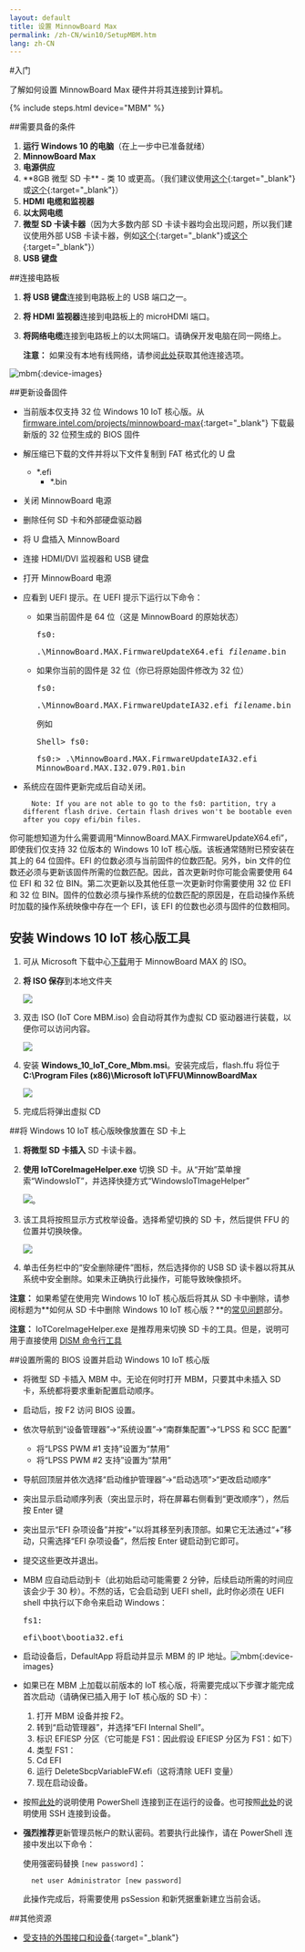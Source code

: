 ```yaml
---
layout: default
title: 设置 MinnowBoard Max
permalink: /zh-CN/win10/SetupMBM.htm
lang: zh-CN
---
```


#入门

了解如何设置 MinnowBoard Max 硬件并将其连接到计算机。

{% include steps.html device="MBM" %}

##需要具备的条件
1. **运行 Windows 10 的电脑**（在上一步中已准备就绪）
1. **MinnowBoard Max**
1. **电源供应**
1. <a name="MBM_SDcard"></a>\*\*8GB 微型 SD 卡\*\* - 类 10 或更高。（我们建议使用[这个](http://www.amazon.com/gp/product/B00IVPU786){:target="_blank"}或[这个](http://www.amazon.com/SanDisk-Ultra-Micro-SDHC-16GB/dp/9966573445){:target="_blank"}）
1. **HDMI 电缆和监视器**
1. **以太网电缆**
1. **微型 SD 卡读卡器**（因为大多数内部 SD 卡读卡器均会出现问题，所以我们建议使用外部 USB 卡读卡器，例如[这个](http://www.amazon.com/dp/B009D79VH4){:target="_blank"}或[这个](http://www.amazon.com/dp/B0096FB5CW){:target="_blank"}）
1. **USB 键盘**

##连接电路板
1. **将 USB 键盘**连接到电路板上的 USB 端口之一。
2. **将 HDMI 监视器**连接到电路板上的 microHDMI 端口。
3. **将网络电缆**连接到电路板上的以太网端口。请确保开发电脑在同一网络上。

	**注意：** 如果没有本地有线网络，请参阅[此处]({{site.baseurl}}/{{page.lang}}/win10/ConnectToDevice.htm)获取其他连接选项。

![mbm]({{site.baseurl}}/Resources/images/mbm.bmp){:device-images}

##更新设备固件

* 当前版本仅支持 32 位 Windows 10 IoT 核心版。从 [firmware.intel.com/projects/minnowboard-max](http://firmware.intel.com/projects/minnowboard-max){:target="_blank"} 下载最新版的 32 位预生成的 BIOS 固件
* 解压缩已下载的文件并将以下文件复制到 FAT 格式化的 U 盘
	* \*.efi
        * \*.bin
* 关闭 MinnowBoard 电源
* 删除任何 SD 卡和外部硬盘驱动器
* 将 U 盘插入 MinnowBoard
* 连接 HDMI/DVI 监视器和 USB 键盘
* 打开 MinnowBoard 电源
* 应看到 UEFI 提示。在 UEFI 提示下运行以下命令：
	* 如果当前固件是 64 位（这是 MinnowBoard 的原始状态）

		<kbd>fs0:</kbd>

		<kbd>.\\MinnowBoard.MAX.FirmwareUpdateX64.efi _filename_.bin</kbd>

    * 如果你当前的固件是 32 位（你已将原始固件修改为 32 位）

		<kbd>fs0:</kbd>

		<kbd>.\\MinnowBoard.MAX.FirmwareUpdateIA32.efi _filename_.bin</kbd>

		例如

        <kbd>Shell\> fs0:</kbd>

        <kbd>fs0:\> .\\MinnowBoard.MAX.FirmwareUpdateIA32.efi MinnowBoard.MAX.I32.079.R01.bin</kbd>

* 系统应在固件更新完成后自动关闭。

		Note: If you are not able to go to the fs0: partition, try a different flash drive. Certain flash drives won't be bootable even after you copy efi/bin files.

你可能想知道为什么需要调用“MinnowBoard.MAX.FirmwareUpdateX64.efi”，即使我们仅支持 32 位版本的 Windows 10 IoT 核心版。该板通常随附已预安装在其上的 64 位固件。EFI 的位数必须与当前固件的位数匹配。另外，bin 文件的位数还必须与更新该固件所需的位数匹配。因此，首次更新时你可能会需要使用 64 位 EFI 和 32 位 BIN。第二次更新以及其他任意一次更新时你需要使用 32 位 EFI 和 32 位 BIN。固件的位数必须与操作系统的位数匹配的原因是，在启动操作系统时加载的操作系统映像中存在一个 EFI，该 EFI 的位数也必须与固件的位数相同。

## 安装 Windows 10 IoT 核心版工具

1. 可从 Microsoft 下载中心[下载](http://go.microsoft.com/fwlink/?LinkId=616848)用于 MinnowBoard MAX 的 ISO。

2. **将 ISO 保存**到本地文件夹

	<img class="image-border" src="{{site.baseurl}}/Resources/images/mbm_iso.png">

3. 双击 ISO \(IoT Core MBM.iso\) 会自动将其作为虚拟 CD 驱动器进行装载，以便你可以访问内容。

	<img class="image-border" src="{{site.baseurl}}/Resources/images/mbm_msi.PNG">

4. 安装 **Windows\_10\_IoT\_Core\_Mbm.msi**。安装完成后，flash.ffu 将位于 **C:\\Program Files \(x86\)\\Microsoft IoT\\FFU\\MinnowBoardMax**

	<img class="image-border" src="{{site.baseurl}}/Resources/images/mbmffu.PNG">

5. 完成后将弹出虚拟 CD

##将 Windows 10 IoT 核心版映像放置在 SD 卡上

1. **将微型 SD 卡插入** SD 卡读卡器。

2. **使用 IoTCoreImageHelper.exe** 切换 SD 卡。从“开始”菜单搜索“WindowsIoT”，并选择快捷方式“WindowsIoTImageHelper”

	<img src="{{site.baseurl}}/Resources/images/ImagerHelperSearch.PNG">。

3. 该工具将按照显示方式枚举设备。选择希望切换的 SD 卡，然后提供 FFU 的位置并切换映像。

	<img src="{{site.baseurl}}/Resources/images/mbm_imagehelper.PNG">

4. 单击任务栏中的“安全删除硬件”图标，然后选择你的 USB SD 读卡器以将其从系统中安全删除。如果未正确执行此操作，可能导致映像损坏。

**注意：** 如果希望在使用完 Windows 10 IoT 核心版后将其从 SD 卡中删除，请参阅标题为**如何从 SD 卡中删除 Windows 10 IoT 核心版？**的[常见问题]({{site.baseurl}}/{{page.lang}}/Faqs.htm)部分。

**注意：** IoTCoreImageHelper.exe 是推荐用来切换 SD 卡的工具。但是，说明可用于直接使用 [DISM 命令行工具]({{site.baseurl}}/{{page.lang}}/win10/samples/DISM.htm)

##设置所需的 BIOS 设置并启动 Windows 10 IoT 核心版

* 将微型 SD 卡插入 MBM 中。无论在何时打开 MBM，只要其中未插入 SD 卡，系统都将要求重新配置启动顺序。
* 启动后，按 F2 访问 BIOS 设置。
* 依次导航到“设备管理器”-\>“系统设置”-\>“南群集配置”-\>“LPSS 和 SCC 配置”
    * 将“LPSS PWM \#1 支持”设置为“禁用”
    * 将“LPSS PWM \#2 支持”设置为“禁用”
* 导航回顶层并依次选择“启动维护管理器”-\>“启动选项”\>“更改启动顺序”
* 突出显示启动顺序列表（突出显示时，将在屏幕右侧看到“更改顺序”），然后按 Enter 键
* 突出显示“EFI 杂项设备”并按“+”以将其移至列表顶部。如果它无法通过“+”移动，只需选择“EFI 杂项设备”，然后按 Enter 键启动到它即可。
* 提交这些更改并退出。
* MBM 应自动启动到卡（此初始启动可能需要 2 分钟，后续启动所需的时间应该会少于 30 秒）。不然的话，它会启动到 UEFI shell，此时你必须在 UEFI shell 中执行以下命令来启动 Windows：

	<kbd>fs1:</kbd><br/>

	<kbd>efi\\boot\\bootia32.efi</kbd>

* 启动设备后，DefaultApp 将启动并显示 MBM 的 IP 地址。![mbm]({{site.baseurl}}/Resources/images/DefaultAppMBM.png){:device-images}

* 如果已在 MBM 上加载以前版本的 IoT 核心版，将需要完成以下步骤才能完成首次启动（请确保已插入用于 IoT 核心版的 SD 卡）：
  1. 打开 MBM 设备并按 F2。
  2. 转到“启动管理器”，并选择“EFI Internal Shell”。
  3. 标识 EFIESP 分区（它可能是 FS1：因此假设 EFIESP 分区为 FS1：如下）
  4. 类型 FS1：
  5. Cd EFI
  6. 运行 DeleteSbcpVariableFW.efi（这将清除 UEFI 变量）
  7. 现在启动设备。

* 按照[此处]({{site.baseurl}}/{{page.lang}}/win10/samples/PowerShell.htm)的说明使用 PowerShell 连接到正在运行的设备。也可按照[此处]({{site.baseurl}}/{{page.lang}}/win10/samples/SSH.htm)的说明使用 SSH 连接到设备。
* **强烈推荐**更新管理员帐户的默认密码。若要执行此操作，请在 PowerShell 连接中发出以下命令：

    使用强密码替换 `[new password]`：

        net user Administrator [new password]

    此操作完成后，将需要使用 psSession 和新凭据重新建立当前会话。

##其他资源
* [受支持的外围接口和设备]({{site.baseurl}}/{{page.lang}}/win10/SupportedInterfaces.htm){:target="_blank"}

